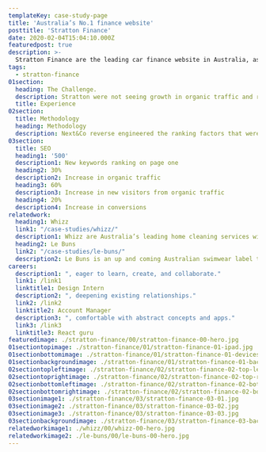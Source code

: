 ```yaml
---
templateKey: case-study-page
title: 'Australia’s No.1 finance website'
posttitle: 'Stratton Finance'
date: 2020-02-04T15:04:10.000Z
featuredpost: true
description: >-
  Stratton Finance are the leading car finance website in Australia, assisting Australians with buying their new car.
tags:
  - stratton-finance
01section:
  heading: The Challenge.
  description: Stratton were not seeing growth in organic traffic and rankings for relevant ‘car finance’ related keywords and were looking to an agency who could significantly influence uplift within their organic search presence.
  title: Experience
02section:
  title: Methodology
  heading: Methodology
  description: Next&Co reverse engineered the ranking factors that were working for the websites who held top page ranking for Stratton’s target phrases.  The gap in between these sites and Stratton was identified, with a projectised plan to close the gap and thereby improve Stratton’s rankings. This involved a variety of different tactics such as expanding on-site content and outreach activities designed to build up the domain authority.
03section:
  title: SEO
  heading1: '500'
  description1: New keywords ranking on page one
  heading2: 30%
  description2: Increase in organic traffic
  heading3: 60%
  description3: Increase in new visitors from organic traffic
  heading4: 20%
  description4: Increase in conversions
relatedwork:
  heading1: Whizz
  link1: "/case-studies/whizz/"
  description1: Whizz are Australia’s leading home cleaning services with over 5,000 cleaners on demand platform for both
  heading2: Le Buns
  link2: "/case-studies/le-buns/"
  description2: Le Buns is an up and coming Australian swimwear label that puts sustainability and environmental consciousness at the centre of what they do.
careers:
  description1: ", eager to learn, create, and collaborate."
  link1: /link1
  linktitle1: Design Intern
  description2: ", deepening existing relationships."
  link2: /link2
  linktitle2: Account Manager
  description3: ", comfortable with abstract concepts and apps."
  link3: /link3
  linktitle3: React guru
featuredimage: ./stratton-finance/00/stratton-finance-00-hero.jpg
01sectiontopimage: ./stratton-finance/01/stratton-finance-01-ipad.jpg
01sectionbottomimage: ./stratton-finance/01/stratton-finance-01-devices.jpg
01sectionbackgroundimage: ./stratton-finance/01/stratton-finance-01-background.png
02sectiontopleftimage: ./stratton-finance/02/stratton-finance-02-top-left.jpg
02sectiontoprightimage: ./stratton-finance/02/stratton-finance-02-top-right.jpg
02sectionbottomleftimage: ./stratton-finance/02/stratton-finance-02-bottom-left.jpg
02sectionbottomrightimage: ./stratton-finance/02/stratton-finance-02-bottom-right.jpg
03sectionimage1: ./stratton-finance/03/stratton-finance-03-01.jpg
03sectionimage2: ./stratton-finance/03/stratton-finance-03-02.jpg
03sectionimage3: ./stratton-finance/03/stratton-finance-03-03.jpg
03sectionbackgroundimage: ./stratton-finance/03/stratton-finance-03-background.png
relatedworkimage1: ./whizz/00/whizz-00-hero.jpg
relatedworkimage2: ./le-buns/00/le-buns-00-hero.jpg
---
```

